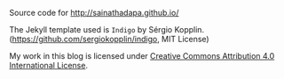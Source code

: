 Source code for http://sainathadapa.github.io/

The Jekyll template used is `Indigo` by Sérgio Kopplin. (https://github.com/sergiokopplin/indigo, MIT License)

My work in this blog is licensed under [Creative Commons Attribution 4.0 International License](http://creativecommons.org/licenses/by/4.0/).
